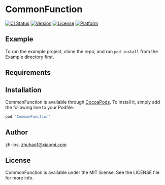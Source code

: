 # CommonFunction

[![CI Status](https://img.shields.io/travis/zh-ios/CommonFunction.svg?style=flat)](https://travis-ci.org/zh-ios/CommonFunction)
[![Version](https://img.shields.io/cocoapods/v/CommonFunction.svg?style=flat)](https://cocoapods.org/pods/CommonFunction)
[![License](https://img.shields.io/cocoapods/l/CommonFunction.svg?style=flat)](https://cocoapods.org/pods/CommonFunction)
[![Platform](https://img.shields.io/cocoapods/p/CommonFunction.svg?style=flat)](https://cocoapods.org/pods/CommonFunction)

## Example

To run the example project, clone the repo, and run `pod install` from the Example directory first.

## Requirements

## Installation

CommonFunction is available through [CocoaPods](https://cocoapods.org). To install
it, simply add the following line to your Podfile:

```ruby
pod 'CommonFunction'
```

## Author

zh-ios, zhuhao1@xiaomi.com

## License

CommonFunction is available under the MIT license. See the LICENSE file for more info.
